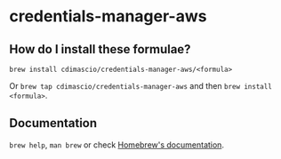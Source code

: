 # credentials-manager-aws

## How do I install these formulae?
`brew install cdimascio/credentials-manager-aws/<formula>`

Or `brew tap cdimascio/credentials-manager-aws` and then `brew install <formula>`.

## Documentation
`brew help`, `man brew` or check [Homebrew's documentation](https://docs.brew.sh).
